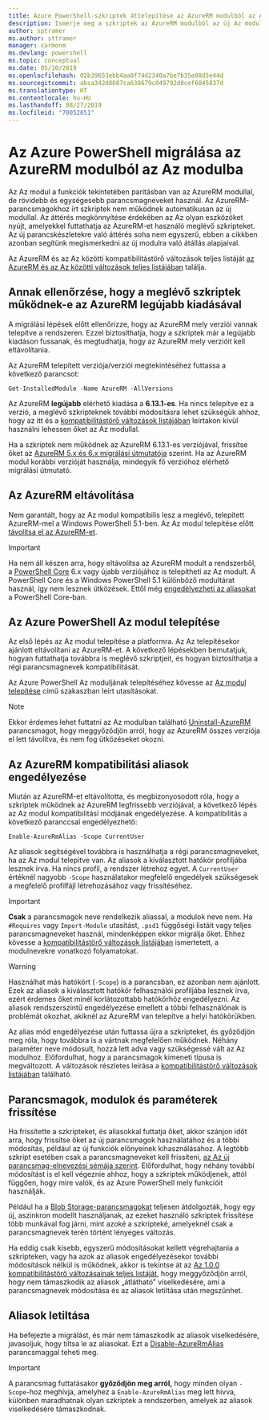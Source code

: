 ```yaml
---
title: Azure PowerShell-szkriptek áttelepítése az AzureRM modulból az Az modulba
description: Ismerje meg a szkriptek az AzureRM modulból az új Az modulba való áttelepítésére szolgáló lépéseket és eszközöket.
author: sptramer
ms.author: sttramer
manager: carmonm
ms.devlang: powershell
ms.topic: conceptual
ms.date: 05/10/2019
ms.openlocfilehash: 02b39653ebb4aa0f74d2340a7be7b35e08d5e44d
ms.sourcegitcommit: abca342d8687ca638679c049792d0cef6045837d
ms.translationtype: HT
ms.contentlocale: hu-HU
ms.lasthandoff: 08/27/2019
ms.locfileid: "70052651"
---
```

# <a name="migrate-azure-powershell-from-azurerm-to-az"></a>Az Azure PowerShell migrálása az AzureRM modulból az Az modulba

Az Az modul a funkciók tekintetében paritásban van az AzureRM modullal, de rövidebb és egységesebb parancsmagneveket használ.
Az AzureRM-parancsmagokhoz írt szkriptek nem működnek automatikusan az új modullal. Az áttérés megkönnyítése érdekében az Az olyan eszközöket nyújt, amelyekkel futtathatja az AzureRM-et használó meglévő szkripteket. Az új parancskészletekre való áttérés soha nem egyszerű, ebben a cikkben azonban segítünk megismerkedni az új modulra való átállás alapjaival.

Az AzureRM és az Az közötti kompatibilitástörő változások teljes listáját [az AzureRM és az Az közötti változások teljes listájában](migrate-az-1.0.0.md) találja.

## <a name="ensure-existing-scripts-work-with-the-latest-azurerm-release"></a>Annak ellenőrzése, hogy a meglévő szkriptek működnek-e az AzureRM legújabb kiadásával

A migrálási lépések előtt ellenőrizze, hogy az AzureRM mely verziói vannak telepítve a rendszeren. Ezzel biztosíthatja, hogy a szkriptek már a legújabb kiadáson fussanak, és megtudhatja, hogy az AzureRM mely verzióit kell eltávolítania.

Az AzureRM telepített verziója/verziói megtekintéséhez futtassa a következő parancsot:

```powershell-interactive
Get-InstalledModule -Name AzureRM -AllVersions
```

Az AzureRM __legújabb__ elérhető kiadása a __6.13.1-es__. Ha nincs telepítve ez a verzió, a meglévő szkripteknek további módosításra lehet szükségük ahhoz, hogy az itt és a [kompatibilitástörő változások listájában](migrate-az-1.0.0.md) leírtakon kívül használni lehessen őket az Az modullal.

Ha a szkriptek nem működnek az AzureRM 6.13.1-es verziójával, frissítse őket az [AzureRM 5.x és 6.x migrálási útmutatója](/powershell/azure/azurerm/migration-guide.6.0.0) szerint.
Ha az AzureRM modul korábbi verzióját használja, mindegyik fő verzióhoz elérhető migrálási útmutató.

## <a name="uninstall-azurerm"></a>Az AzureRM eltávolítása

Nem garantált, hogy az Az modul kompatibilis lesz a meglévő, telepített AzureRM-mel a Windows PowerShell 5.1-ben. Az Az modul telepítése előtt [távolítsa el az AzureRM-et](/powershell/azure/uninstall-az-ps#uninstall-the-azurerm-module).

> [!IMPORTANT]
>
> Ha nem áll készen arra, hogy eltávolítsa az AzureRM modult a rendszerből, a [PowerShell Core](/powershell/scripting/install/installing-powershell-core-on-windows) 6.x vagy újabb verziójához is telepítheti az Az modult. A PowerShell Core és a Windows PowerShell 5.1 különböző modultárat használ, így nem lesznek ütközések. Ettől még [engedélyezheti az aliasokat](#enable-azurerm-compatibility-aliases) a PowerShell Core-ban.

## <a name="install-the-azure-powershell-az-module"></a>Az Azure PowerShell Az modul telepítése

Az első lépés az Az modul telepítése a platformra. Az Az telepítésekor ajánlott eltávolítani az AzureRM-et. A következő lépésekben bemutatjuk, hogyan futtathatja továbbra is meglévő szkriptjeit, és hogyan biztosíthatja a régi parancsmagnevek kompatibilitását.

Az Azure PowerShell Az moduljának telepítéséhez kövesse az [Az modul telepítése](install-az-ps.md) című szakaszban leírt utasításokat.

> [!NOTE]
> Ekkor érdemes lehet futtatni az Az modulban található [Uninstall-AzureRM](/powershell/module/az.accounts/uninstall-azurerm) parancsmagot, hogy meggyőződjön arról, hogy az AzureRM összes verziója el lett távolítva, és nem fog ütközéseket okozni.

## <a name="enable-azurerm-compatibility-aliases"></a>Az AzureRM kompatibilitási aliasok engedélyezése

Miután az AzureRM-et eltávolította, és megbizonyosodott róla, hogy a szkriptek működnek az AzureRM legfrissebb verziójával, a következő lépés az Az modul kompatibilitási módjának engedélyezése. A kompatibilitás a következő paranccsal engedélyezhető:

```powershell-interactive
Enable-AzureRmAlias -Scope CurrentUser
```

Az aliasok segítségével továbbra is használhatja a régi parancsmagneveket, ha az Az modul telepítve van. Az aliasok a kiválasztott hatókör profiljába lesznek írva. Ha nincs profil, a rendszer létrehoz egyet.
A `CurrentUser` értéknél nagyobb `-Scope` használatakor megfelelő engedélyek szükségesek a megfelelő profilfájl létrehozásához vagy frissítéséhez.

> [!IMPORTANT]
> __Csak__ a parancsmagok neve rendelkezik aliassal, a modulok neve nem. Ha `#Requires` vagy `Import-Module` utasítást, `.psd1` függőségi listáit vagy teljes parancsmagneveket használ, mindenképpen ekkor migrálja őket. Ehhez kövesse a [kompatibilitástörő változások listájában](migrate-az-1.0.0.md) ismertetett, a modulnevekre vonatkozó folyamatokat.

> [!WARNING]
>
> Használhat más hatókört (`-Scope`) is a parancsban, ez azonban nem ajánlott. Ezek az aliasok a kiválasztott hatókör felhasználói profiljába lesznek írva, ezért érdemes őket minél korlátozottabb hatókörhöz engedélyezni. Az aliasok rendszerszintű engedélyezése emellett a többi felhasználónak is problémát okozhat, akiknél az AzureRM van telepítve a helyi hatókörükben.

Az alias mód engedélyezése után futtassa újra a szkripteket, és győződjön meg róla, hogy továbbra is a vártnak megfelelően működnek.
Néhány paraméter neve módosult, hozzá lett adva vagy szükségessé vált az Az modulhoz. Előfordulhat, hogy a parancsmagok kimeneti típusa is megváltozott. A változások részletes leírása a [kompatibilitástörő változások listájában](migrate-az-1.0.0.md) található.

## <a name="update-cmdlets-modules-and-parameters"></a>Parancsmagok, modulok és paraméterek frissítése

Ha frissítette a szkripteket, és aliasokkal futtatja őket, akkor szánjon időt arra, hogy frissítse őket az új parancsmagok használatához és a többi módosítás, például az új funkciók előnyeinek kihasználásához. A legtöbb szkript esetében csak a parancsmagneveket kell frissíteni, [az Az új parancsmag-elnevezési sémája szerint](migrate-az-1.0.0.md#cmdlet-noun-prefix-changes). Előfordulhat, hogy néhány további módosítást is el kell végeznie ahhoz, hogy a szkriptek működjenek, attól függően, hogy mire valók, és az Azure PowerShell mely funkcióit használják.

Például ha a [Blob Storage-parancsmagokat](migrate-az-1.0.0.md#azstorage-previously-azurestorage-and-azurermstorage) teljesen átdolgozták, hogy egy új, aszinkron modellt használjanak, az ezeket használó szkriptek frissítése több munkával fog járni, mint azoké a szkripteké, amelyeknél csak a parancsmagnevek terén történt lényeges változás.

Ha eddig csak kisebb, egyszerű módosításokat kellett végrehajtania a szkripteken, vagy ha azok az aliasok engedélyezésekor további módosítások nélkül is működnek, akkor is tekintse át az [Az 1.0.0 kompatibilitástörő változásainak teljes listáját](migrate-az-1.0.0.md), hogy meggyőződjön arról, hogy nem támaszkodik az aliasok „átlátható” viselkedésére, ami a parancsmagnevek módosítása és az aliasok letiltása után megszűnhet.

## <a name="disable-aliases"></a>Aliasok letiltása

Ha befejezte a migrálást, és már nem támaszkodik az aliasok viselkedésére, javasoljuk, hogy tiltsa le az aliasokat. Ezt a [Disable-AzureRmAlias](/powershell/module/az.accounts/disable-azurermalias) parancsmaggal teheti meg.

> [!IMPORTANT]
> A parancsmag futtatásakor __győződjön meg arról,__ hogy minden olyan `-Scope`-hoz meghívja, amelyhez a `Enable-AzureRmAlias` meg lett hívva, különben maradhatnak olyan szkriptek a rendszerben, amelyek az aliasok viselkedésére támaszkodnak.
